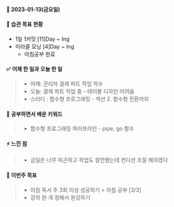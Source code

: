 #### 📆 2023-01-13(금요일)

#### 🐎 습관 목표 현황

-   1일 1커밋 [11]Day ~ Ing
-   미라클 모닝 [4]Day ~ Ing
    - 아침공부 완료
#### ✅ 어제 한 일과 오늘 한 일 
> - 어제: 관리자 결제 파트 작업 착수
> - 오늘:  결제 파트 직업 중 - 테이블 디자인 어려움
> - 스터디 : 함수형 프로그래밍 - 섹션 2. 함수형 전환까지
#### 🤔 공부하면서 배운 키워드

> - 함수형 프로그래밍 파이프라인
    - pipe, go 함수


#### ⚡ 느낀 점

> - 금일은 너무 피곤하고 작업도 잘안됐는데 컨디션 조절 해야겠다

#### 🎯 이번주 목표

> - 아침 독서 주 3회 이상 성공하기 > 아침 공부 [3/3]
> - 강의 한 개 정해서 완강하기
